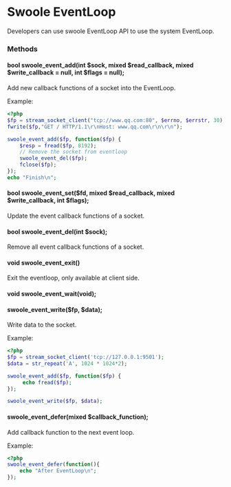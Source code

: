 # Swoole EventLoop

Developers can use swoole EventLoop API to use the system EventLoop.

### Methods

#### bool swoole_event_add(int $sock, mixed $read_callback, mixed $write_callback = null, int $flags = null);

Add new callback functions of a socket into the EventLoop.

Example:

``` php
<?php
$fp = stream_socket_client("tcp://www.qq.com:80", $errno, $errstr, 30);
fwrite($fp,"GET / HTTP/1.1\r\nHost: www.qq.com\r\n\r\n");

swoole_event_add($fp, function($fp) {
    $resp = fread($fp, 8192);
    // Remove the socket from eventloop
    swoole_event_del($fp);
    fclose($fp);
});
echo "Finish\n";
```

#### bool swoole_event_set($fd, mixed $read_callback, mixed $write_callback, int $flags);

Update the event callback functions of a socket.

#### bool swoole_event_del(int $sock);

Remove all event callback functions of a socket.

#### void swoole_event_exit()

Exit the eventloop, only available at client side.

#### void swoole_event_wait(void);

#### swoole_event_write($fp, $data);

Write data to the socket.

Example:

``` php
<?php
$fp = stream_socket_client('tcp://127.0.0.1:9501');
$data = str_repeat('A', 1024 * 1024*2);

swoole_event_add($fp, function($fp) {
     echo fread($fp);
});

swoole_event_write($fp, $data);
```

#### swoole_event_defer(mixed $callback_function);

Add callback function to the next event loop.

Example:

``` php
<?php
swoole_event_defer(function(){
    echo "After EventLoop\n";
});
```

